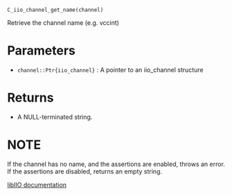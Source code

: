 ```
C_iio_channel_get_name(channel)
```

Retrieve the channel name (e.g. vccint)

# Parameters

  * `channel::Ptr{iio_channel}` : A pointer to an iio_channel structure

# Returns

  * A NULL-terminated string.

# NOTE

If the channel has no name, and the assertions are enabled, throws an error. If the assertions are disabled, returns an empty string.

[libIIO documentation](https://analogdevicesinc.github.io/libiio/master/libiio/group__Channel.html#ga37346a6f3fcfb1eb40572aec6c3b39ac)

